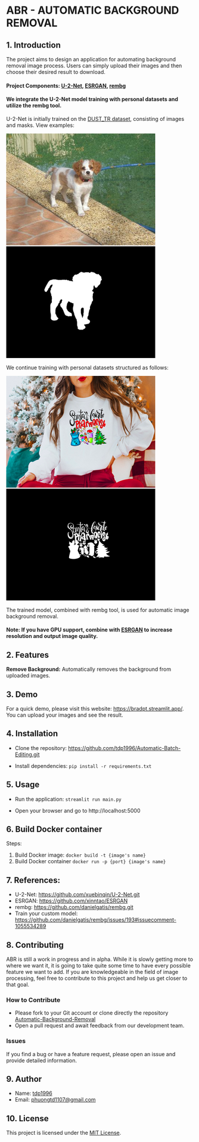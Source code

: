 # ABR - AUTOMATIC BACKGROUND REMOVAL


## 1. Introduction 
The project aims to design an application for automating background removal image process. Users can simply upload their images and then choose their desired result to download.

#### Project Components: [U-2-Net](https://github.com/xuebinqin/U-2-Net.git), [ESRGAN](https://github.com/xinntao/ESRGAN), [rembg](https://github.com/danielgatis/rembg.git)
#### We integrate the U-2-Net model training with personal datasets and utilize the rembg tool.

U-2-Net is initially trained on the [DUST_TR dataset](http://saliencydetection.net/duts/), consisting of images and masks. View examples:

![Alt text](display_images/ILSVRC2012_test_00000022.jpg) ![Alt text](display_images/ILSVRC2012_test_00000022.png)
    
    
We continue training with personal datasets structured as follows: 

![Alt text](display_images/my_image1.jpg) ![Alt text](display_images/my_label1.png)

The trained model, combined with rembg tool, is used for automatic image background removal.
#### Note: If you have GPU support, combine with [ESRGAN](https://github.com/xinntao/ESRGAN) to increase resolution and output image quality.


## 2. Features

 **Remove Background:** Automatically removes the background from uploaded images.


## 3. Demo
For a quick demo, please visit this website: https://bradpt.streamlit.app/.
You can upload your images and see the result.

## 4. Installation

* Clone the repository: https://github.com/tdp1996/Automatic-Batch-Editing.git
  
* Install dependencies: `pip install -r requirements.txt`


## 5. Usage
 
* Run the application: `streamlit run main.py`
  
* Open your browser and go to http://localhost:5000

## 6. Build Docker container
Steps:
1. Build Docker image: `docker build -t {image's name}`  
2. Build Docker container `docker run -p {port} {image's name}` 

## 7. References: 
* U-2-Net: https://github.com/xuebinqin/U-2-Net.git
* ESRGAN: https://github.com/xinntao/ESRGAN
* rembg: https://github.com/danielgatis/rembg.git
* Train your custom model: https://github.com/danielgatis/rembg/issues/193#issuecomment-1055534289

## 8. Contributing
ABR is still a work in progress and in alpha. While it is slowly getting more to where we want it, it is going to take quite some time to have every possible feature we want to add. If you are knowledgeable in the field of image processing, feel free to contribute to this project and help us get closer to that goal.
### How to Contribute
* Please fork to your Git account or clone directly the repository [Automatic-Background-Removal](https://github.com/tdp1996/Automatic-Background-Removal.git)
* Open a pull request and await feedback from our development team.
### Issues
If you find a bug or have a feature request, please open an issue and provide detailed information.


## 9. Author
* Name: [tdp1996](https://github.com/tdp1996/Automatic-Batch-Editing.git)
* Email: phuongtd1107@gmail.com



## 10. License
This project is licensed under the [MIT License](https://opensource.org/license/mit/).
  

